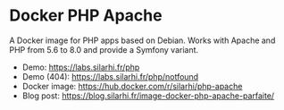 # Docker PHP Apache

A Docker image for PHP apps based on Debian. Works with Apache and PHP from 5.6 to 8.0 and provide a Symfony variant.

* Demo: https://labs.silarhi.fr/php
* Demo (404): https://labs.silarhi.fr/php/notfound
* Docker image: https://hub.docker.com/r/silarhi/php-apache
* Blog post: https://blog.silarhi.fr/image-docker-php-apache-parfaite/
